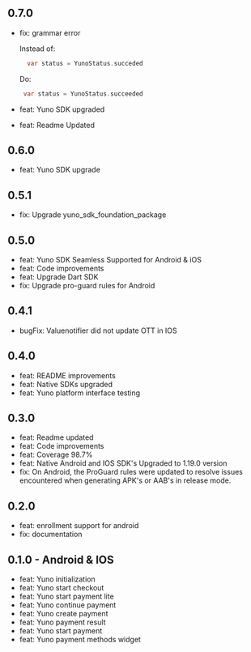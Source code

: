 ## 0.7.0
- fix: grammar error

    Instead of:

  ```dart
    var status = YunoStatus.succeded
  ```

  Do:

  ```dart
   var status = YunoStatus.succeeded
  ```
- feat: Yuno SDK upgraded
- feat: Readme Updated
## 0.6.0
- feat: Yuno SDK upgrade
## 0.5.1
- fix: Upgrade yuno_sdk_foundation_package
## 0.5.0
- feat: Yuno SDK Seamless Supported for Android & iOS
- feat: Code improvements
- feat: Upgrade Dart SDK
- fix: Upgrade pro-guard rules for Android
## 0.4.1
- bugFix: Valuenotifier did not update OTT in IOS
## 0.4.0
- feat: README improvements
- feat: Native SDKs upgraded
- feat: Yuno platform interface testing
## 0.3.0
- feat: Readme updated
- feat: Code improvements
- feat: Coverage 98.7%
- feat: Native Android and IOS SDK's Upgraded to 1.19.0 version
- fix: On Android, the ProGuard rules were updated to resolve issues encountered when generating APK's or AAB's in release mode.
## 0.2.0
- feat: enrollment support for android
- fix: documentation
## 0.1.0 - Android & IOS
- feat: Yuno initialization
- feat: Yuno start checkout
- feat: Yuno start payment lite
- feat: Yuno continue payment
- feat: Yuno create payment
- feat: Yuno payment result
- feat: Yuno start payment
- feat: Yuno payment methods widget